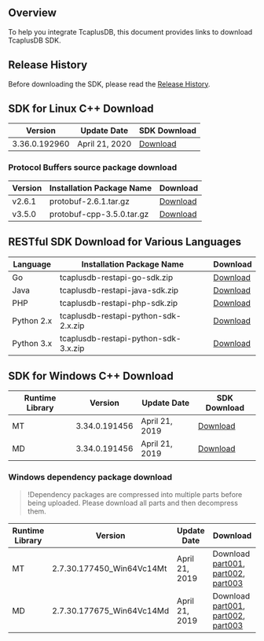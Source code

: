 ## Overview
To help you integrate TcaplusDB, this document provides links to download TcaplusDB SDK.


## Release History
Before downloading the SDK, please read the [Release History](https://intl.cloud.tencent.com/document/product/1016/30284).

## SDK for Linux C++ Download

| Version | Update Date | SDK Download |
| ------------- | ---------- | ------------------------------------------------------------ |
| 3.36.0.192960 | April 21, 2020 | [Download](https://tcaplusdb-sdk-1301716906.cos.ap-shanghai.myqcloud.com/3.36.0.192960/TcaplusPbApi3.36.0.192960.x86_64_release_20200115.tar.gz) |

### Protocol Buffers source package download

| Version | Installation Package Name | Download |
| ------ | ------------------------- | ------------------------------------------------------------ |
| v2.6.1 | protobuf-2.6.1.tar.gz     | [Download](https://github.com/protocolbuffers/protobuf/releases/download/v2.6.1/protobuf-2.6.1.tar.gz) |
| v3.5.0 | protobuf-cpp-3.5.0.tar.gz | [Download](https://github.com/protocolbuffers/protobuf/releases/download/v3.5.0/protobuf-cpp-3.5.0.tar.gz) |

## RESTful SDK Download for Various Languages

| Language | Installation Package Name | Download |
| ---------- | ------------------------------------ | ------------------------------------------------------------ |
| Go         | tcaplusdb-restapi-go-sdk.zip         | [Download](https://tcaplusdb-sdk-1301716906.cos.ap-shanghai.myqcloud.com/3.36.0.192960/tcaplusdb-restapi-go-sdk.zip) |
| Java       | tcaplusdb-restapi-java-sdk.zip       | [Download](https://tcaplusdb-sdk-1301716906.cos.ap-shanghai.myqcloud.com/3.36.0.192960/tcaplusdb-restapi-java-sdk.zip) |
| PHP        | tcaplusdb-restapi-php-sdk.zip        | [Download](https://tcaplusdb-sdk-1301716906.cos.ap-shanghai.myqcloud.com/3.36.0.192960/tcaplusdb-restapi-php-sdk.zip) |
| Python 2.x | tcaplusdb-restapi-python-sdk-2.x.zip | [Download](https://tcaplusdb-sdk-1301716906.cos.ap-shanghai.myqcloud.com/3.36.0.192960/tcaplusdb-restapi-python-sdk-2.x.zip) |
| Python 3.x | tcaplusdb-restapi-python-sdk-3.x.zip | [Download](https://tcaplusdb-sdk-1301716906.cos.ap-shanghai.myqcloud.com/3.36.0.192960/tcaplusdb-restapi-python-sdk-3.x.zip) |

## SDK for Windows C++ Download

| Runtime Library | Version | Update Date | SDK Download |
| ------ | ------------- | ---------- | ------------------------------------------------------------ |
| MT     | 3.34.0.191456 | April 21, 2019 | [Download](https://main.qcloudimg.com/raw/46cc4f9702373faf164dbae656e9a811/Tcaplus_PbAPI_3.34.0.191456_Win64Vc14MT_Release_20190421.zip) |
| MD     | 3.34.0.191456 | April 21, 2019 | [Download](https://main.qcloudimg.com/raw/f5e40e65506fc941ea0514ef77ced9a4/Tcaplus_PbAPI_3.34.0.191456_Win64Vc14MD_Release_20190421.zip) |

### Windows dependency package download
>!Dependency packages are compressed into multiple parts before being uploaded. Please download all parts and then decompress them.

| Runtime Library | Version | Update Date | Download |
| ------ | ------------------------- | ---------- | ------------------------------------------------------------ |
| MT     | 2.7.30.177450_Win64Vc14Mt | April 21, 2019 | Download [part001](https://main.qcloudimg.com/raw/536dc96c2137e7f1ba647889a279357c/TSF4G_BASE-2.7.30.177450_Win64Vc14Mt_Release.zip.001), [part002](https://main.qcloudimg.com/raw/6437a8decd3771bb61269a5af9328282/TSF4G_BASE-2.7.30.177450_Win64Vc14Mt_Release.zip.002), [part003](https://main.qcloudimg.com/raw/b5307a4db67330968c7e169206453acb/TSF4G_BASE-2.7.30.177450_Win64Vc14Mt_Release.zip.003) |
| MD     | 2.7.30.177675_Win64Vc14Md | April 21, 2019 | Download [part001](https://main.qcloudimg.com/raw/5dc72d7652bf2424cb9aac43d3eba78d/TSF4G_BASE-2.7.30.177675_Win64Vc14Md_Release.zip.001), [part002](https://main.qcloudimg.com/raw/be7df5587e101564e6d3a63fde7a341d/TSF4G_BASE-2.7.30.177675_Win64Vc14Md_Release.zip.002), [part003](https://main.qcloudimg.com/raw/3e5b09d21aa5088b6c7618f9345cce91/TSF4G_BASE-2.7.30.177675_Win64Vc14Md_Release.zip.003) |
